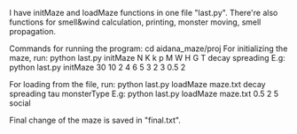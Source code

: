 I have initMaze and loadMaze functions in one file "last.py".
There're also functions for smell&wind calculation, printing, monster moving, smell propagation.

Commands for running the program:
cd aidana_maze/proj
For initializing the maze, run:
python last.py initMaze N K k p M W H G T decay spreading
E.g: python last.py initMaze 30 10 2 4 6 5 3 2 3 0.5 2

For loading from the file, run:
python last.py loadMaze maze.txt decay spreading tau monsterType
E.g: python last.py loadMaze maze.txt 0.5 2 5 social

Final change of the maze is saved in "final.txt".
